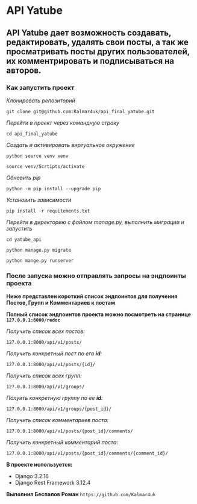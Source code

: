 # API Yatube

## API Yatube дает возможность создавать, редактировать, удалять свои посты, а так же просматривать посты других пользователей, их комментрировать и подписываться на авторов.

### Как запустить проект 

*Клонировать репозиторий*
```
git clone git@github.com:Kalmar4uk/api_final_yatube.git
```

*Перейти в проект через командную строку*
```
cd api_final_yatube
```

*Создать и активировать виртуальное окружение*
```
python source venv venv
```
```
source venv/Scrtipts/activate
```

*Обновить pip*
```
python -m pip install --upgrade pip
```

*Установить зависимости*
```
pip install -r requitements.txt
```

*Перейти в директорию с файлом manage.py, выполнить миграции и запустить*
```
cd yatube_api
```
```
python manage.py migrate
```
```
python mange.py runserver
```

### После запуска можно отправлять запросы на эндпоинты проекта
**Ниже представлен короткий список эндпоинтов для получения Постов, Групп и Комментариев к постам**

**Полный список эндпоинтов проекта можно посмотреть на странице `127.0.0.1:8000/redoc`**

*Получить список всех постов:*
```
127.0.0.1:8000/api/v1/posts/
```
*Получить конкретный пост по его **id**:*
```
127.0.0.1:8000/api/v1/posts/{id}/
```
*Получить список всех групп:*
```
127.0.0.1:8000/api/v1/groups/
```
*Полуить конкретную группу по ее **id**:*
```
127.0.0.1:8000/api/v1/groups/{post_id}/
```
*Получить список комментариев поста:*
```
127.0.0.1:8000/api/v1/posts/{post_id}/comments/
```
*Получить конкретный комментарий поста:*
```
127.0.0.1:8000/api/v1/posts/{post_id}/comments/{comment_id}/
```

**В проекте используется:**

* Django 3.2.16
* Django Rest Framework 3.12.4

**Выполнил Беспалов Роман** `https://github.com/Kalmar4uk`
